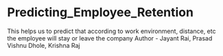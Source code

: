 # Predicting_Employee_Retention
This helps us to predict that according to work environment, distance, etc the employee will stay or leave the company
Author - Jayant Rai, Prasad Vishnu Dhole, Krishna Raj
